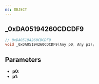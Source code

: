 ```yaml
---
ns: OBJECT
---
```

## _0xDA05194260CDCDF9

```c
// 0xDA05194260CDCDF9
void _0xDA05194260CDCDF9(Any p0, Any p1);
```


## Parameters
* **p0**: 
* **p1**: 

